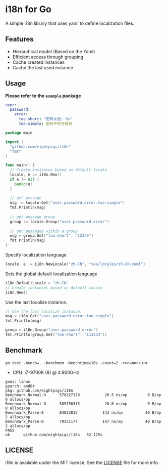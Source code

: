 # i18n for Go

A simple i18n library that uses yaml to define localization files.

## Features

- Hierarchical model (Based on the Yaml)
- Efficient access through grouping
- Cache created instances
- Cache the last used instance

## Usage

**Please refer to the `example` package**

```yaml
user:
  password:
    error:
      too-short: "密码太短: %s"
      too-simple: 密码不符合规则
```

```go
package main

import (
  "github.com/eightpigs/i18n"
  "fmt"
)

func main() {
  // Create instances based on default locale
  locale, e := i18n.New()
  if e != nil {
  	panic(e)
  }
  
  // get message
  msg := locale.Get("user.password.error.too-simple")
  fmt.Println(msg)
  
  // get message group
  group := locale.Group("user.password.error")
  
  // get messages within a group
  msg = group.Get("too-short", "12345")
  fmt.Println(msg)
}
```

Specify localization language

```go
locale, e := i18n.NewLocale("zh-CN", "xxx/locales/zh-CN.yaml")
```

Sets the global default localization language

```go
i18n.DefaultLocale = "zh-CN"
// Create instances based on default locale
i18n.New()
```

Use the last localize instance.

```go
// Use the last localize instance.
msg = i18n.Get("user.password.error.too-simple")
fmt.Println(msg)

group = i18n.Group("user.password.error")
fmt.Println(group.Get("too-short", "112233"))
```

## Benchmark

`go test -bench=. -benchmem -benchtime=10s -count=2 -run=none` on

- CPU: i7-9700K (8) @ 4.900GHz

```
goos: linux
goarch: amd64
pkg: github.com/eightpigs/i18n
Benchmark_Normal-8   	578327178	        20.5 ns/op	       0 B/op	       0 allocs/op
Benchmark_Normal-8   	585156315	        20.6 ns/op	       0 B/op	       0 allocs/op
Benchmark_Parse-8    	84822812	       143 ns/op	      40 B/op	       2 allocs/op
Benchmark_Parse-8    	79351177	       147 ns/op	      40 B/op	       2 allocs/op
PASS
ok  	github.com/eightpigs/i18n	52.125s
```

## LICENSE

i18n is available under the MIT license. See the [LICENSE](https://github.com/eightpigs/i18n/blob/master/LICENSE) file for more info.
